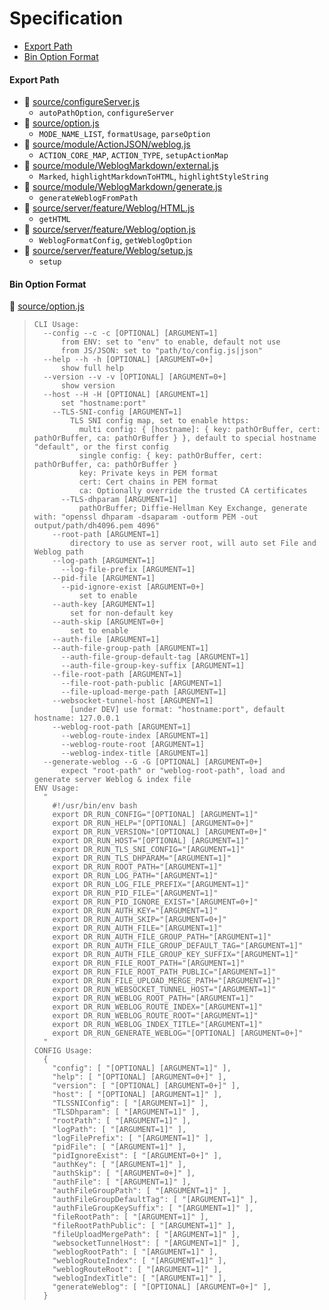 # Specification

* [Export Path](#export-path)
* [Bin Option Format](#bin-option-format)

#### Export Path
+ 📄 [source/configureServer.js](source/configureServer.js)
  - `autoPathOption`, `configureServer`
+ 📄 [source/option.js](source/option.js)
  - `MODE_NAME_LIST`, `formatUsage`, `parseOption`
+ 📄 [source/module/ActionJSON/weblog.js](source/module/ActionJSON/weblog.js)
  - `ACTION_CORE_MAP`, `ACTION_TYPE`, `setupActionMap`
+ 📄 [source/module/WeblogMarkdown/external.js](source/module/WeblogMarkdown/external.js)
  - `Marked`, `highlightMarkdownToHTML`, `highlightStyleString`
+ 📄 [source/module/WeblogMarkdown/generate.js](source/module/WeblogMarkdown/generate.js)
  - `generateWeblogFromPath`
+ 📄 [source/server/feature/Weblog/HTML.js](source/server/feature/Weblog/HTML.js)
  - `getHTML`
+ 📄 [source/server/feature/Weblog/option.js](source/server/feature/Weblog/option.js)
  - `WeblogFormatConfig`, `getWeblogOption`
+ 📄 [source/server/feature/Weblog/setup.js](source/server/feature/Weblog/setup.js)
  - `setup`

#### Bin Option Format
📄 [source/option.js](source/option.js)
> ```
> CLI Usage:
>   --config --c -c [OPTIONAL] [ARGUMENT=1]
>       from ENV: set to "env" to enable, default not use
>       from JS/JSON: set to "path/to/config.js|json"
>   --help --h -h [OPTIONAL] [ARGUMENT=0+]
>       show full help
>   --version --v -v [OPTIONAL] [ARGUMENT=0+]
>       show version
>   --host --H -H [OPTIONAL] [ARGUMENT=1]
>       set "hostname:port"
>     --TLS-SNI-config [ARGUMENT=1]
>         TLS SNI config map, set to enable https:
>           multi config: { [hostname]: { key: pathOrBuffer, cert: pathOrBuffer, ca: pathOrBuffer } }, default to special hostname "default", or the first config
>           single config: { key: pathOrBuffer, cert: pathOrBuffer, ca: pathOrBuffer }
>           key: Private keys in PEM format
>           cert: Cert chains in PEM format
>           ca: Optionally override the trusted CA certificates
>       --TLS-dhparam [ARGUMENT=1]
>           pathOrBuffer; Diffie-Hellman Key Exchange, generate with: "openssl dhparam -dsaparam -outform PEM -out output/path/dh4096.pem 4096"
>     --root-path [ARGUMENT=1]
>         directory to use as server root, will auto set File and Weblog path
>     --log-path [ARGUMENT=1]
>       --log-file-prefix [ARGUMENT=1]
>     --pid-file [ARGUMENT=1]
>       --pid-ignore-exist [ARGUMENT=0+]
>           set to enable
>     --auth-key [ARGUMENT=1]
>         set for non-default key
>     --auth-skip [ARGUMENT=0+]
>         set to enable
>     --auth-file [ARGUMENT=1]
>     --auth-file-group-path [ARGUMENT=1]
>       --auth-file-group-default-tag [ARGUMENT=1]
>       --auth-file-group-key-suffix [ARGUMENT=1]
>     --file-root-path [ARGUMENT=1]
>       --file-root-path-public [ARGUMENT=1]
>       --file-upload-merge-path [ARGUMENT=1]
>     --websocket-tunnel-host [ARGUMENT=1]
>         [under DEV] use format: "hostname:port", default hostname: 127.0.0.1
>     --weblog-root-path [ARGUMENT=1]
>       --weblog-route-index [ARGUMENT=1]
>       --weblog-route-root [ARGUMENT=1]
>       --weblog-index-title [ARGUMENT=1]
>   --generate-weblog --G -G [OPTIONAL] [ARGUMENT=0+]
>       expect "root-path" or "weblog-root-path", load and generate server Weblog & index file
> ENV Usage:
>   "
>     #!/usr/bin/env bash
>     export DR_RUN_CONFIG="[OPTIONAL] [ARGUMENT=1]"
>     export DR_RUN_HELP="[OPTIONAL] [ARGUMENT=0+]"
>     export DR_RUN_VERSION="[OPTIONAL] [ARGUMENT=0+]"
>     export DR_RUN_HOST="[OPTIONAL] [ARGUMENT=1]"
>     export DR_RUN_TLS_SNI_CONFIG="[ARGUMENT=1]"
>     export DR_RUN_TLS_DHPARAM="[ARGUMENT=1]"
>     export DR_RUN_ROOT_PATH="[ARGUMENT=1]"
>     export DR_RUN_LOG_PATH="[ARGUMENT=1]"
>     export DR_RUN_LOG_FILE_PREFIX="[ARGUMENT=1]"
>     export DR_RUN_PID_FILE="[ARGUMENT=1]"
>     export DR_RUN_PID_IGNORE_EXIST="[ARGUMENT=0+]"
>     export DR_RUN_AUTH_KEY="[ARGUMENT=1]"
>     export DR_RUN_AUTH_SKIP="[ARGUMENT=0+]"
>     export DR_RUN_AUTH_FILE="[ARGUMENT=1]"
>     export DR_RUN_AUTH_FILE_GROUP_PATH="[ARGUMENT=1]"
>     export DR_RUN_AUTH_FILE_GROUP_DEFAULT_TAG="[ARGUMENT=1]"
>     export DR_RUN_AUTH_FILE_GROUP_KEY_SUFFIX="[ARGUMENT=1]"
>     export DR_RUN_FILE_ROOT_PATH="[ARGUMENT=1]"
>     export DR_RUN_FILE_ROOT_PATH_PUBLIC="[ARGUMENT=1]"
>     export DR_RUN_FILE_UPLOAD_MERGE_PATH="[ARGUMENT=1]"
>     export DR_RUN_WEBSOCKET_TUNNEL_HOST="[ARGUMENT=1]"
>     export DR_RUN_WEBLOG_ROOT_PATH="[ARGUMENT=1]"
>     export DR_RUN_WEBLOG_ROUTE_INDEX="[ARGUMENT=1]"
>     export DR_RUN_WEBLOG_ROUTE_ROOT="[ARGUMENT=1]"
>     export DR_RUN_WEBLOG_INDEX_TITLE="[ARGUMENT=1]"
>     export DR_RUN_GENERATE_WEBLOG="[OPTIONAL] [ARGUMENT=0+]"
>   "
> CONFIG Usage:
>   {
>     "config": [ "[OPTIONAL] [ARGUMENT=1]" ],
>     "help": [ "[OPTIONAL] [ARGUMENT=0+]" ],
>     "version": [ "[OPTIONAL] [ARGUMENT=0+]" ],
>     "host": [ "[OPTIONAL] [ARGUMENT=1]" ],
>     "TLSSNIConfig": [ "[ARGUMENT=1]" ],
>     "TLSDhparam": [ "[ARGUMENT=1]" ],
>     "rootPath": [ "[ARGUMENT=1]" ],
>     "logPath": [ "[ARGUMENT=1]" ],
>     "logFilePrefix": [ "[ARGUMENT=1]" ],
>     "pidFile": [ "[ARGUMENT=1]" ],
>     "pidIgnoreExist": [ "[ARGUMENT=0+]" ],
>     "authKey": [ "[ARGUMENT=1]" ],
>     "authSkip": [ "[ARGUMENT=0+]" ],
>     "authFile": [ "[ARGUMENT=1]" ],
>     "authFileGroupPath": [ "[ARGUMENT=1]" ],
>     "authFileGroupDefaultTag": [ "[ARGUMENT=1]" ],
>     "authFileGroupKeySuffix": [ "[ARGUMENT=1]" ],
>     "fileRootPath": [ "[ARGUMENT=1]" ],
>     "fileRootPathPublic": [ "[ARGUMENT=1]" ],
>     "fileUploadMergePath": [ "[ARGUMENT=1]" ],
>     "websocketTunnelHost": [ "[ARGUMENT=1]" ],
>     "weblogRootPath": [ "[ARGUMENT=1]" ],
>     "weblogRouteIndex": [ "[ARGUMENT=1]" ],
>     "weblogRouteRoot": [ "[ARGUMENT=1]" ],
>     "weblogIndexTitle": [ "[ARGUMENT=1]" ],
>     "generateWeblog": [ "[OPTIONAL] [ARGUMENT=0+]" ],
>   }
> ```
